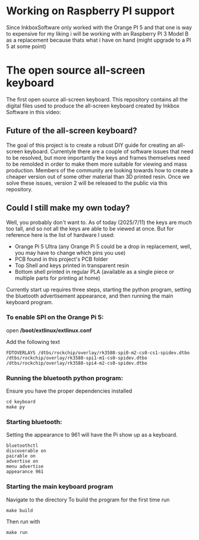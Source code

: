 # Working on Raspberry PI support
Since InkboxSoftware only worked with the Orange PI 5 and that one is way to expensive for my liking i will be working with an Raspberry PI 3 Model B as a replacement because thats what i have on hand (might upgrade to a PI 5 at some point)

# The open source all-screen keyboard
The first open source all-screen keyboard. This repository contains all the digital files used to produce the all-screen keyboard created by Inkbox Software in this video: 

## Future of the all-screen keyboard?
The goal of this project is to create a robust DIY guide for creating an all-screen keyboard. Currentyle there are a couple of software issues that need to be resolved, but more importantly the keys and frames themselves need to be remolded in order to make them more suitable for viewing and mass production. Members of the community are looking towards how to create a cheaper version out of some other material than 3D printed resin. Once we solve these issues, version 2 will be released to the public via this repository. 

## Could I still make my own today?
Well, you probably don't want to. As of today (2025/7/11) the keys are much too tall, and so not all the keys are able to be viewed at once. But for reference here is the list of hardware I used:
* Orange Pi 5 Ultra (any Orange Pi 5 could be a drop in replacement, well, you may have to change which pins you use)
* PCB found in this project's PCB folder
* Top Shell and keys printed in transparent resin
* Bottom shell printed in regular PLA (available as a single piece or multiple parts for printing at home)

Currently start up requires three steps, starting the python program, setting the bluetooth advertisement appearance, and then running the main keyboard program. 

### To enable SPI on the Orange Pi 5:

open **/boot/extlinux/extlinux.conf**

Add the following text
```
FDTOVERLAYS /dtbs/rockchip/overlay/rk3588-spi0-m2-cs0-cs1-spidev.dtbo
/dtbs/rockchip/overlay/rk3588-spi1-m1-cs0-spidev.dtbo
/dtbs/rockchip/overlay/rk3588-spi4-m2-cs0-spidev.dtbo
```

### Running the bluetooth python program:
Ensure you have the proper dependencies installed
```
cd keyboard
make py
```

### Starting bluetooth:
Setting the appearance to 961 will have the Pi show up as a keyboard. 
```
bluetoothctl 
discoverable on
pairable on
advertise on
menu advertise
appearance 961
```

### Starting the main keyboard program
Navigate to the directory
To build the program for the first time run
```
make build
```
Then run with
```
make run
```


